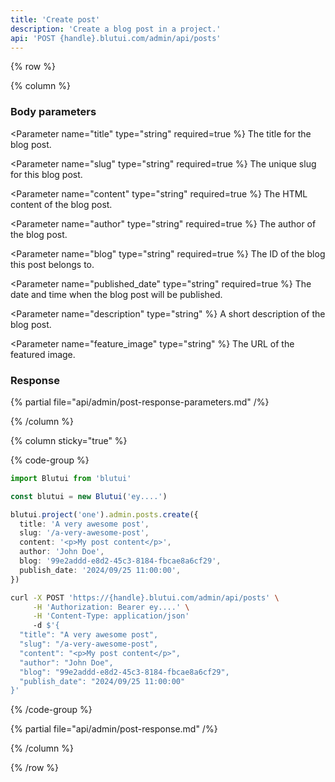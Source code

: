 ```yaml
---
title: 'Create post'
description: 'Create a blog post in a project.'
api: 'POST {handle}.blutui.com/admin/api/posts'
---
```


{% row %}

{% column %}
### Body parameters

<Parameter name="title" type="string" required=true %}
The title for the blog post.
</Parameter>

<Parameter name="slug" type="string" required=true %}
The unique slug for this blog post.
</Parameter>

<Parameter name="content" type="string" required=true %}
The HTML content of the blog post.
</Parameter>

<Parameter name="author" type="string" required=true %}
The author of the blog post.
</Parameter>

<Parameter name="blog" type="string" required=true %}
The ID of the blog this post belongs to.
</Parameter>

<Parameter name="published_date" type="string" required=true %}
The date and time when the blog post will be published.
</Parameter>

<Parameter name="description" type="string" %}
A short description of the blog post.
</Parameter>

<Parameter name="feature_image" type="string" %}
The URL of the featured image.
</Parameter>

### Response

{% partial file="api/admin/post-response-parameters.md" /%}

{% /column %}

{% column sticky="true" %}

{% code-group %}

```ts {% process=false filename="Node.js" %}
import Blutui from 'blutui'

const blutui = new Blutui('ey....')

blutui.project('one').admin.posts.create({
  title: 'A very awesome post',
  slug: '/a-very-awesome-post',
  content: '<p>My post content</p>',
  author: 'John Doe',
  blog: '99e2addd-e8d2-45c3-8184-fbcae8a6cf29',
  publish_date: '2024/09/25 11:00:00',
})
```

```bash {% process=false filename="cURL" %}
curl -X POST 'https://{handle}.blutui.com/admin/api/posts' \
     -H 'Authorization: Bearer ey....' \
     -H 'Content-Type: application/json'
     -d $'{
  "title": "A very awesome post",
  "slug": "/a-very-awesome-post",
  "content": "<p>My post content</p>",
  "author": "John Doe",
  "blog": "99e2addd-e8d2-45c3-8184-fbcae8a6cf29",
  "publish_date": "2024/09/25 11:00:00"
}'
```

{% /code-group %}

{% partial file="api/admin/post-response.md" /%}

{% /column %}

{% /row %}
